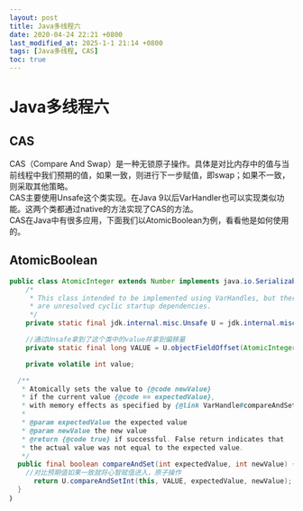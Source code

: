 ```yaml
---
layout: post
title: Java多线程六
date: 2020-04-24 22:21 +0800
last_modified_at: 2025-1-1 21:14 +0800
tags: [Java多线程, CAS]
toc: true
---
```

# Java多线程六

## CAS
CAS（Compare And Swap）是一种无锁原子操作。具体是对比内存中的值与当前线程中我们预期的值，如果一致，则进行下一步赋值，即swap；如果不一致，则采取其他策略。  
CAS主要使用Unsafe这个类实现。在Java 9以后VarHandler也可以实现类似功能。这两个类都通过native的方法实现了CAS的方法。  
CAS在Java中有很多应用，下面我们以AtomicBoolean为例，看看他是如何使用的。
## AtomicBoolean
``` Java
public class AtomicInteger extends Number implements java.io.Serializable {
    /*
     * This class intended to be implemented using VarHandles, but there
     * are unresolved cyclic startup dependencies.
     */
    private static final jdk.internal.misc.Unsafe U = jdk.internal.misc.Unsafe.getUnsafe();

    //通过Unsafe拿到了这个类中的value并拿到偏移量
    private static final long VALUE = U.objectFieldOffset(AtomicInteger.class, "value");

    private volatile int value;

  /**
   * Atomically sets the value to {@code newValue}
   * if the current value {@code == expectedValue},
   * with memory effects as specified by {@link VarHandle#compareAndSet}.
   *
   * @param expectedValue the expected value
   * @param newValue the new value
   * @return {@code true} if successful. False return indicates that
   * the actual value was not equal to the expected value.
   */
  public final boolean compareAndSet(int expectedValue, int newValue) {
    //对比预期值如果一致就将心智赋值进入，原子操作
      return U.compareAndSetInt(this, VALUE, expectedValue, newValue);
  }
｝
```
